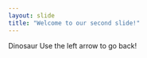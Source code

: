 ```yaml
---
layout: slide
title: "Welcome to our second slide!"
---
```

Dinosaur
Use the left arrow to go back!
